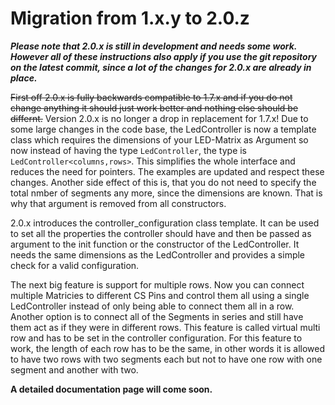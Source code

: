 # Migration from 1.x.y to 2.0.z

***Please note that 2.0.x is still in development and needs some work. However all of these instructions also apply if you use the git repository on the latest commit, since a lot of the changes for 2.0.x are already in place.***

~~First off 2.0.x is fully backwards compatible to 1.7.x and if you do not change anything it should just work better and nothing else should be differnt.~~
Version 2.0.x is no longer a drop in replacement for 1.7.x!
Due to some large changes in the code base, the LedController is now a template class which requires the dimensions of your LED-Matrix as Argument so now instead of having the type `LedController`, the type is `LedController<columns,rows>`.
This simplifies the whole interface and reduces the need for pointers.
The examples are updated and respect these changes.
Another side effect of this is, that you do not need to specify the total nmber of segments any more, since the dimensions are known.
That is why that argument is removed from all constructors.

2.0.x introduces the controller_configuration class template.
It can be used to set all the properties the controller should have and then be passed as argument to the init function or the constructor of the LedController.
It needs the same dimensions as the LedController and provides a simple check for a valid configuration.

The next big feature is support for multiple rows.
Now you can connect multiple Matricies to different CS Pins and control them all using a single LedController instead of only being able to connect them all in a row.
Another option is to connect all of the Segments in series and still have them act as if they were in different rows.
This feature is called virtual multi row and has to be set in the controller configuration.
For this feature to work, the length of each row has to be the same, in other words it is allowed to have two rows with two segments each but not to have one row with one segment and another with two.

**A detailed documentation page will come soon.**
